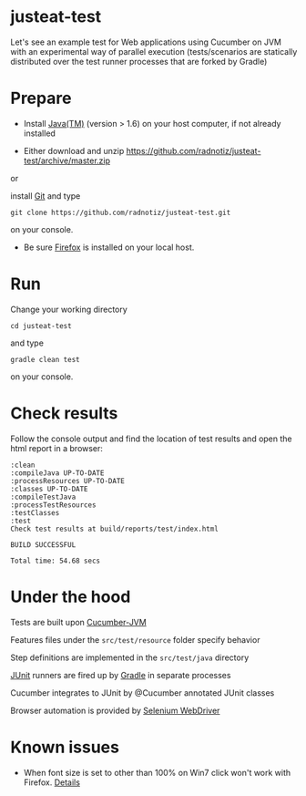 justeat-test
============

Let's see an example test for Web applications using Cucumber on JVM with an experimental way of parallel execution (tests/scenarios are statically distributed over the test runner processes that are forked by Gradle) 

# Prepare
* Install [Java(TM)](http://java.com) (version > 1.6) on your host computer, if not already installed

* Either download and unzip https://github.com/radnotiz/justeat-test/archive/master.zip 
 
 or 
 
 install [Git](http://git-scm.com) and type 
 ```
 git clone https://github.com/radnotiz/justeat-test.git
 ```
 on your console.

* Be sure [Firefox](http://www.mozilla.org/en-US/firefox/) is installed on your local host.

# Run
Change your working directory
```
cd justeat-test
```
and type 
```
gradle clean test
```
on your console.

# Check results
Follow the console output and find the location of test results and open the html report in a browser:
```
:clean
:compileJava UP-TO-DATE
:processResources UP-TO-DATE
:classes UP-TO-DATE
:compileTestJava
:processTestResources
:testClasses
:test
Check test results at build/reports/test/index.html

BUILD SUCCESSFUL

Total time: 54.68 secs
```

# Under the hood

Tests are built upon [Cucumber-JVM](https://github.com/cucumber/cucumber-jvm)

Features files under the `src/test/resource` folder specify behavior

Step definitions are implemented in the `src/test/java` directory 

[JUnit](http://junit.org) runners are fired up by [Gradle](http://www.gradle.org) in separate processes

Cucumber integrates to JUnit by @Cucumber annotated JUnit classes

Browser automation is provided by [Selenium WebDriver](http://docs.seleniumhq.org/projects/webdriver/)

# Known issues

* When font size is set to other than 100% on Win7 click won't work with Firefox. [Details](https://code.google.com/p/selenium/issues/detail?id=7223)

